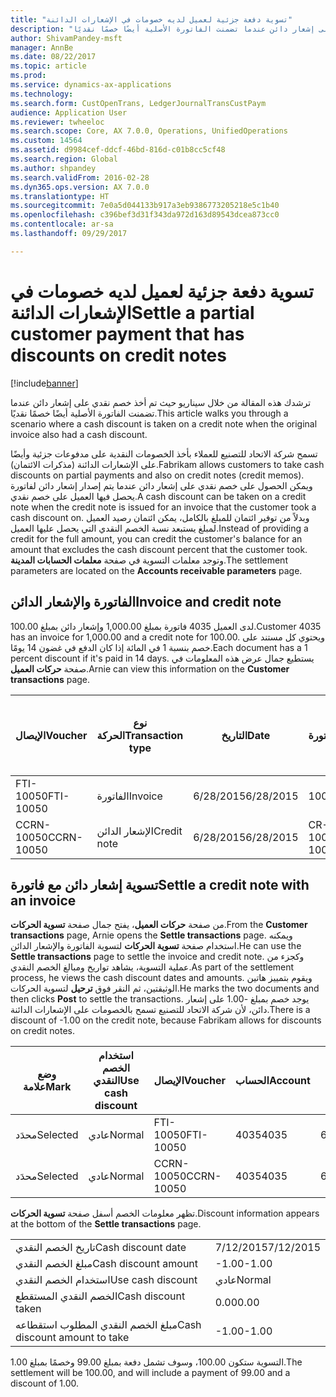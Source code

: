 ```yaml
---
title: "تسوية دفعة جزئية لعميل لديه خصومات في الإشعارات الدائنة"
description: "ترشدك هذه المقالة من خلال سيناريو حيث تم أخذ خصم نقدي على إشعار دائن عندما تضمنت الفاتورة الأصلية أيضًا خصمًا نقديًا."
author: ShivamPandey-msft
manager: AnnBe
ms.date: 08/22/2017
ms.topic: article
ms.prod: 
ms.service: dynamics-ax-applications
ms.technology: 
ms.search.form: CustOpenTrans, LedgerJournalTransCustPaym
audience: Application User
ms.reviewer: twheeloc
ms.search.scope: Core, AX 7.0.0, Operations, UnifiedOperations
ms.custom: 14564
ms.assetid: d9984cef-ddcf-46bd-816d-c01b8cc5cf48
ms.search.region: Global
ms.author: shpandey
ms.search.validFrom: 2016-02-28
ms.dyn365.ops.version: AX 7.0.0
ms.translationtype: HT
ms.sourcegitcommit: 7e0a5d044133b917a3eb9386773205218e5c1b40
ms.openlocfilehash: c396bef3d31f343da972d163d89543dcea873cc0
ms.contentlocale: ar-sa
ms.lasthandoff: 09/29/2017

---
```


# <a name="settle-a-partial-customer-payment-that-has-discounts-on-credit-notes"></a><span data-ttu-id="ee44b-103">تسوية دفعة جزئية لعميل لديه خصومات في الإشعارات الدائنة</span><span class="sxs-lookup"><span data-stu-id="ee44b-103">Settle a partial customer payment that has discounts on credit notes</span></span>

[!include[banner](../includes/banner.md)]


<span data-ttu-id="ee44b-104">ترشدك هذه المقالة من خلال سيناريو حيث تم أخذ خصم نقدي على إشعار دائن عندما تضمنت الفاتورة الأصلية أيضًا خصمًا نقديًا.</span><span class="sxs-lookup"><span data-stu-id="ee44b-104">This article walks you through a scenario where a cash discount is taken on a credit note when the original invoice also had a cash discount.</span></span> 

<span data-ttu-id="ee44b-105">تسمح شركة الاتحاد للتصنيع للعملاء بأخذ الخصومات النقدية على مدفوعات جزئية وأيضًا على الإشعارات الدائنة (مذكرات الائتمان).</span><span class="sxs-lookup"><span data-stu-id="ee44b-105">Fabrikam allows customers to take cash discounts on partial payments and also on credit notes (credit memos).</span></span> <span data-ttu-id="ee44b-106">ويمكن الحصول على خصم نقدي على إشعار دائن عندما يتم إصدار إشعار دائن لفاتورة يحصل فيها العميل على خصم نقدي.</span><span class="sxs-lookup"><span data-stu-id="ee44b-106">A cash discount can be taken on a credit note when the credit note is issued for an invoice that the customer took a cash discount on.</span></span> <span data-ttu-id="ee44b-107">وبدلاً من توفير ائتمان للمبلغ بالكامل، يمكن ائتمان رصيد العميل لمبلغ يستبعد نسبة الخصم النقدي التي يحصل عليها العميل.</span><span class="sxs-lookup"><span data-stu-id="ee44b-107">Instead of providing a credit for the full amount, you can credit the customer's balance for an amount that excludes the cash discount percent that the customer took.</span></span> <span data-ttu-id="ee44b-108">وتوجد معلمات التسوية في صفحة **معلمات الحسابات المدينة**.</span><span class="sxs-lookup"><span data-stu-id="ee44b-108">The settlement parameters are located on the **Accounts receivable parameters** page.</span></span>

## <a name="invoice-and-credit-note"></a><span data-ttu-id="ee44b-109">الفاتورة والإشعار الدائن</span><span class="sxs-lookup"><span data-stu-id="ee44b-109">Invoice and credit note</span></span>
<span data-ttu-id="ee44b-110">لدى العميل 4035 فاتورة بمبلغ 1,000.00 وإشعار دائن بمبلغ 100.00.</span><span class="sxs-lookup"><span data-stu-id="ee44b-110">Customer 4035 has an invoice for 1,000.00 and a credit note for 100.00.</span></span> <span data-ttu-id="ee44b-111">ويحتوي كل مستند على خصم بنسبة 1 في المائة إذا كان الدفع في غضون 14 يومًا.</span><span class="sxs-lookup"><span data-stu-id="ee44b-111">Each document has a 1 percent discount if it's paid in 14 days.</span></span> <span data-ttu-id="ee44b-112">يستطيع جمال عرض هذه المعلومات في صفحة **حركات العميل**.</span><span class="sxs-lookup"><span data-stu-id="ee44b-112">Arnie can view this information on the **Customer transactions** page.</span></span>

| <span data-ttu-id="ee44b-113">الإيصال</span><span class="sxs-lookup"><span data-stu-id="ee44b-113">Voucher</span></span>    | <span data-ttu-id="ee44b-114">نوع الحركة</span><span class="sxs-lookup"><span data-stu-id="ee44b-114">Transaction type</span></span> | <span data-ttu-id="ee44b-115">التاريخ</span><span class="sxs-lookup"><span data-stu-id="ee44b-115">Date</span></span>      | <span data-ttu-id="ee44b-116">الفاتورة</span><span class="sxs-lookup"><span data-stu-id="ee44b-116">Invoice</span></span>  | <span data-ttu-id="ee44b-117">المبلغ في خصم بعملة الحركة</span><span class="sxs-lookup"><span data-stu-id="ee44b-117">Amount in transaction currency debit</span></span> | <span data-ttu-id="ee44b-118">المبلغ في الائتمان بعملة الحركة</span><span class="sxs-lookup"><span data-stu-id="ee44b-118">Amount in transaction currency credit</span></span> | <span data-ttu-id="ee44b-119">الرصيد</span><span class="sxs-lookup"><span data-stu-id="ee44b-119">Balance</span></span>  | <span data-ttu-id="ee44b-120">عملة</span><span class="sxs-lookup"><span data-stu-id="ee44b-120">Currency</span></span> |
|------------|------------------|-----------|----------|--------------------------------------|---------------------------------------|----------|----------|
| <span data-ttu-id="ee44b-121">FTI-10050</span><span class="sxs-lookup"><span data-stu-id="ee44b-121">FTI-10050</span></span>  | <span data-ttu-id="ee44b-122">الفاتورة</span><span class="sxs-lookup"><span data-stu-id="ee44b-122">Invoice</span></span>          | <span data-ttu-id="ee44b-123">6/28/2015</span><span class="sxs-lookup"><span data-stu-id="ee44b-123">6/28/2015</span></span> | <span data-ttu-id="ee44b-124">10050</span><span class="sxs-lookup"><span data-stu-id="ee44b-124">10050</span></span>    | <span data-ttu-id="ee44b-125">1,000.00</span><span class="sxs-lookup"><span data-stu-id="ee44b-125">1,000.00</span></span>                             |                                       | <span data-ttu-id="ee44b-126">1,000.00</span><span class="sxs-lookup"><span data-stu-id="ee44b-126">1,000.00</span></span> | <span data-ttu-id="ee44b-127">دولار أمريكي</span><span class="sxs-lookup"><span data-stu-id="ee44b-127">USD</span></span>      |
| <span data-ttu-id="ee44b-128">CCRN-10050</span><span class="sxs-lookup"><span data-stu-id="ee44b-128">CCRN-10050</span></span> | <span data-ttu-id="ee44b-129">الإشعار الدائن</span><span class="sxs-lookup"><span data-stu-id="ee44b-129">Credit note</span></span>      | <span data-ttu-id="ee44b-130">6/28/2015</span><span class="sxs-lookup"><span data-stu-id="ee44b-130">6/28/2015</span></span> | <span data-ttu-id="ee44b-131">CR-10050</span><span class="sxs-lookup"><span data-stu-id="ee44b-131">CR-10050</span></span> |                                      | <span data-ttu-id="ee44b-132">100.00</span><span class="sxs-lookup"><span data-stu-id="ee44b-132">100.00</span></span>                                | <span data-ttu-id="ee44b-133">100.00-</span><span class="sxs-lookup"><span data-stu-id="ee44b-133">-100.00</span></span>  | <span data-ttu-id="ee44b-134">دولار أمريكي</span><span class="sxs-lookup"><span data-stu-id="ee44b-134">USD</span></span>      |

## <a name="settle-a-credit-note-with-an-invoice"></a><span data-ttu-id="ee44b-135">تسوية إشعار دائن مع فاتورة</span><span class="sxs-lookup"><span data-stu-id="ee44b-135">Settle a credit note with an invoice</span></span>
<span data-ttu-id="ee44b-136">من صفحة **حركات العميل**، يفتح جمال صفحة **تسوية الحركات**.</span><span class="sxs-lookup"><span data-stu-id="ee44b-136">From the **Customer transactions** page, Arnie opens the **Settle transactions** page.</span></span> <span data-ttu-id="ee44b-137">ويمكنه استخدام صفحة **تسوية الحركات** لتسوية الفاتورة والإشعار الدائن.</span><span class="sxs-lookup"><span data-stu-id="ee44b-137">He can use the **Settle transactions** page to settle the invoice and credit note.</span></span> <span data-ttu-id="ee44b-138">وكجزء من عملية التسوية، يشاهد تواريخ ومبالغ الخصم النقدي.</span><span class="sxs-lookup"><span data-stu-id="ee44b-138">As part of the settlement process, he views the cash discount dates and amounts.</span></span> <span data-ttu-id="ee44b-139">ويقوم بتمييز هاتين الوثيقتين، ثم النقر فوق **ترحيل** لتسوية الحركات.</span><span class="sxs-lookup"><span data-stu-id="ee44b-139">He marks the two documents and then clicks **Post** to settle the transactions.</span></span> <span data-ttu-id="ee44b-140">يوجد خصم بمبلغ -1.00 على إشعار دائن، لأن شركة الاتحاد للتصنيع تسمح بالخصومات على الإشعارات الدائنة.</span><span class="sxs-lookup"><span data-stu-id="ee44b-140">There is a discount of -1.00 on the credit note, because Fabrikam allows for discounts on credit notes.</span></span>

| <span data-ttu-id="ee44b-141">وضع علامة</span><span class="sxs-lookup"><span data-stu-id="ee44b-141">Mark</span></span>     | <span data-ttu-id="ee44b-142">استخدام الخصم النقدي</span><span class="sxs-lookup"><span data-stu-id="ee44b-142">Use cash discount</span></span> | <span data-ttu-id="ee44b-143">الإيصال</span><span class="sxs-lookup"><span data-stu-id="ee44b-143">Voucher</span></span>    | <span data-ttu-id="ee44b-144">الحساب</span><span class="sxs-lookup"><span data-stu-id="ee44b-144">Account</span></span> | <span data-ttu-id="ee44b-145">التاريخ</span><span class="sxs-lookup"><span data-stu-id="ee44b-145">Date</span></span>      | <span data-ttu-id="ee44b-146">تاريخ الاستحقاق</span><span class="sxs-lookup"><span data-stu-id="ee44b-146">Due date</span></span>  | <span data-ttu-id="ee44b-147">الفاتورة</span><span class="sxs-lookup"><span data-stu-id="ee44b-147">Invoice</span></span>  | <span data-ttu-id="ee44b-148">المبلغ بعملة الحركة</span><span class="sxs-lookup"><span data-stu-id="ee44b-148">Amount in transaction currency</span></span> | <span data-ttu-id="ee44b-149">عملة</span><span class="sxs-lookup"><span data-stu-id="ee44b-149">Currency</span></span> | <span data-ttu-id="ee44b-150">المبلغ المراد تسويته</span><span class="sxs-lookup"><span data-stu-id="ee44b-150">Amount to settle</span></span> |
|----------|-------------------|------------|---------|-----------|-----------|----------|--------------------------------|----------|------------------|
| <span data-ttu-id="ee44b-151">محدَد</span><span class="sxs-lookup"><span data-stu-id="ee44b-151">Selected</span></span> | <span data-ttu-id="ee44b-152">عادي</span><span class="sxs-lookup"><span data-stu-id="ee44b-152">Normal</span></span>            | <span data-ttu-id="ee44b-153">FTI-10050</span><span class="sxs-lookup"><span data-stu-id="ee44b-153">FTI-10050</span></span>  | <span data-ttu-id="ee44b-154">4035</span><span class="sxs-lookup"><span data-stu-id="ee44b-154">4035</span></span>    | <span data-ttu-id="ee44b-155">6/28/2015</span><span class="sxs-lookup"><span data-stu-id="ee44b-155">6/28/2015</span></span> | <span data-ttu-id="ee44b-156">7/28/2015</span><span class="sxs-lookup"><span data-stu-id="ee44b-156">7/28/2015</span></span> | <span data-ttu-id="ee44b-157">10050</span><span class="sxs-lookup"><span data-stu-id="ee44b-157">10050</span></span>    | <span data-ttu-id="ee44b-158">1,000.00</span><span class="sxs-lookup"><span data-stu-id="ee44b-158">1,000.00</span></span>                       | <span data-ttu-id="ee44b-159">دولار أمريكي</span><span class="sxs-lookup"><span data-stu-id="ee44b-159">USD</span></span>      | <span data-ttu-id="ee44b-160">990.00</span><span class="sxs-lookup"><span data-stu-id="ee44b-160">990.00</span></span>           |
| <span data-ttu-id="ee44b-161">محدَد</span><span class="sxs-lookup"><span data-stu-id="ee44b-161">Selected</span></span> | <span data-ttu-id="ee44b-162">عادي</span><span class="sxs-lookup"><span data-stu-id="ee44b-162">Normal</span></span>            | <span data-ttu-id="ee44b-163">CCRN-10050</span><span class="sxs-lookup"><span data-stu-id="ee44b-163">CCRN-10050</span></span> | <span data-ttu-id="ee44b-164">4035</span><span class="sxs-lookup"><span data-stu-id="ee44b-164">4035</span></span>    | <span data-ttu-id="ee44b-165">6/28/2015</span><span class="sxs-lookup"><span data-stu-id="ee44b-165">6/28/2015</span></span> | <span data-ttu-id="ee44b-166">7/28/2015</span><span class="sxs-lookup"><span data-stu-id="ee44b-166">7/28/2015</span></span> | <span data-ttu-id="ee44b-167">CR-10050</span><span class="sxs-lookup"><span data-stu-id="ee44b-167">CR-10050</span></span> | <span data-ttu-id="ee44b-168">100.00-</span><span class="sxs-lookup"><span data-stu-id="ee44b-168">-100.00</span></span>                        | <span data-ttu-id="ee44b-169">دولار أمريكي</span><span class="sxs-lookup"><span data-stu-id="ee44b-169">USD</span></span>      | <span data-ttu-id="ee44b-170">-99.00</span><span class="sxs-lookup"><span data-stu-id="ee44b-170">-99.00</span></span>           |

<span data-ttu-id="ee44b-171">تظهر معلومات الخصم أسفل صفحة **تسوية الحركات**.</span><span class="sxs-lookup"><span data-stu-id="ee44b-171">Discount information appears at the bottom of the **Settle transactions** page.</span></span>

|                              |           |
|------------------------------|-----------|
| <span data-ttu-id="ee44b-172">تاريخ الخصم النقدي</span><span class="sxs-lookup"><span data-stu-id="ee44b-172">Cash discount date</span></span>           | <span data-ttu-id="ee44b-173">7/12/2015</span><span class="sxs-lookup"><span data-stu-id="ee44b-173">7/12/2015</span></span> |
| <span data-ttu-id="ee44b-174">مبلغ الخصم النقدي</span><span class="sxs-lookup"><span data-stu-id="ee44b-174">Cash discount amount</span></span>         | <span data-ttu-id="ee44b-175">-1.00</span><span class="sxs-lookup"><span data-stu-id="ee44b-175">-1.00</span></span>     |
| <span data-ttu-id="ee44b-176">استخدام الخصم النقدي</span><span class="sxs-lookup"><span data-stu-id="ee44b-176">Use cash discount</span></span>            | <span data-ttu-id="ee44b-177">عادي</span><span class="sxs-lookup"><span data-stu-id="ee44b-177">Normal</span></span>    |
| <span data-ttu-id="ee44b-178">الخصم النقدي المستقطع</span><span class="sxs-lookup"><span data-stu-id="ee44b-178">Cash discount taken</span></span>          | <span data-ttu-id="ee44b-179">0.00</span><span class="sxs-lookup"><span data-stu-id="ee44b-179">0.00</span></span>      |
| <span data-ttu-id="ee44b-180">مبلغ الخصم النقدي المطلوب استقطاعه</span><span class="sxs-lookup"><span data-stu-id="ee44b-180">Cash discount amount to take</span></span> | <span data-ttu-id="ee44b-181">-1.00</span><span class="sxs-lookup"><span data-stu-id="ee44b-181">-1.00</span></span>     |

<span data-ttu-id="ee44b-182">التسوية ستكون 100.00، وسوف تشمل دفعة بمبلغ 99.00 وخصمًا بمبلغ 1.00.</span><span class="sxs-lookup"><span data-stu-id="ee44b-182">The settlement will be 100.00, and will include a payment of 99.00 and a discount of 1.00.</span></span>





